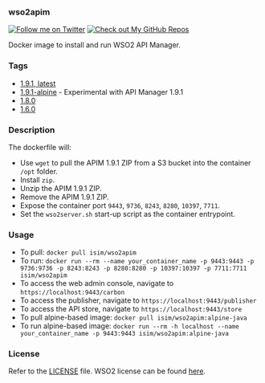 ### wso2apim

[![Follow me on Twitter][1.1]][1] [![Check out My GitHub Repos][6.1]][6]

Docker image to install and run WSO2 API Manager.

### Tags

* [1.9.1, latest](https://github.com/ihcsim/docker-wso2apim/tree/1.9.1)
* [1.9.1-alpine](https://github.com/ihcsim/docker-wso2apim/tree/1.9.1-alpine) - Experimental with API Manager 1.9.1
* [1.8.0](https://github.com/ihcsim/docker-wso2apim/tree/1.8.0)
* [1.6.0](https://github.com/ihcsim/docker-wso2apim/tree/1.6.0)

### Description

The dockerfile will:
* Use `wget` to pull the APIM 1.9.1 ZIP from a S3 bucket into the container `/opt` folder.
* Install `zip`.
* Unzip the APIM 1.9.1 ZIP.
* Remove the APIM 1.9.1 ZIP.
* Expose the container port `9443`, `9736`, `8243`, `8280`, `10397`, `7711`.
* Set the `wso2server.sh` start-up script as the container entrypoint.

### Usage

* To pull: `docker pull isim/wso2apim`
* To run: `docker run --rm --name your_container_name -p 9443:9443 -p 9736:9736 -p 8243:8243 -p 8280:8280 -p 10397:10397 -p 7711:7711 isim/wso2apim`
* To access the web admin console, navigate to `https://localhost:9443/carbon`
* To access the publisher, navigate to `https://localhost:9443/publisher`
* To access the API store, navigate to `https://localhost:9443/store`
* To pull alpine-based image: `docker pull isim/wso2apim:alpine-java`
* To run alpine-based image: `docker run --rm -h localhost --name your_container_name -p 9443:9443 isim/wso2apim:alpine-java`

### License

Refer to the [LICENSE](LICENSE) file. WSO2 license can be found [here](http://wso2.com/licenses).

[1.1]: http://i.imgur.com/tXSoThF.png (twitter icon with padding)
[1]: https://twitter.com/IvanHCSim
[6.1]: http://i.imgur.com/0o48UoR.pngi (github icon with padding)
[6]: https://github.com/ihcsim
